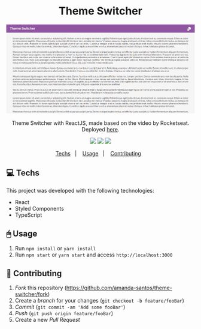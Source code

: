 <h1 align="center">
    Theme Switcher
</h1>
<img src="assets/demo.gif" />
<p align="center">
	Theme Switcher with ReactJS, made based on the video by Rocketseat.
	<br>
  Deployed <a href="https://themeswitch.netlify.app/">here</a>.
</p>
<p align="center">
    <img src="https://img.shields.io/netlify/664c9a22-1949-48e2-ab83-237026a7b8f3?style=flat-square" />
	<img src="https://img.shields.io/npm/v/npm" />
	<img src="https://img.shields.io/github/license/amanda-santos/theme-switcher?style=flat-square" />
</p>
<p align="center">
  <a href="#-techs">Techs</a>&nbsp;&nbsp;&nbsp;|&nbsp;&nbsp;&nbsp;
  <a href="#-usage">Usage</a>&nbsp;&nbsp;&nbsp;|&nbsp;&nbsp;&nbsp;
  <a href="#-contributing">Contributing</a>&nbsp;&nbsp;&nbsp;
</p>

## 💻 Techs

This project was developed with the following technologies:

- React
- Styled Components
- TypeScript

## 🖱 Usage

1.  Run `npm install` or `yarn install`
2.  Run `npm start` or `yarn start` and access `http://localhost:3000`

## 🤔 Contributing

1. _Fork_ this repository (<https://github.com/amanda-santos/theme-switcher/fork>)
2. Create a _branch_ for your changes (`git checkout -b feature/fooBar`)
3. _Commit_ (`git commit -am 'Add some fooBar'`)
4. _Push_ (`git push origin feature/fooBar`)
5. Create a new _Pull Request_
